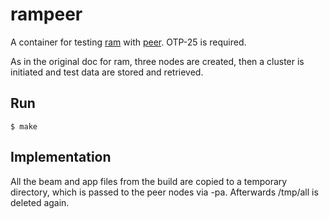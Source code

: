 rampeer
=====

A container for testing [ram](https://github.com/ostinelli/ram) with [peer](https://max-au.com/peer/).
OTP-25 is required.

As in the original doc for ram, three nodes are created,
then a cluster is initiated and test data are stored
and retrieved.

Run
---

    $ make

Implementation
--------------

All the beam and app files from the build are copied to
a temporary directory, which is passed to the peer nodes
via -pa.
Afterwards /tmp/all is deleted again.
